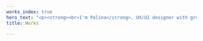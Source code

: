```yaml
---
works_index: true
hero_text: "<p><strong><br>I'm Palina</strong>, UX/UI designer with great coding skills.</p>"
title: Works

---
```

<Hero :text="$page.frontmatter.hero_text" />
<WorksList />
